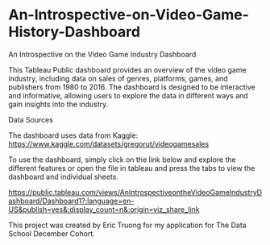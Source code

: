 # An-Introspective-on-Video-Game-History-Dashboard

An Introspective on the Video Game Industry Dashboard

This Tableau Public dashboard provides an overview of the video game industry, including data on sales of genres, platforms, games, and publishers from 1980 to 2016. The dashboard is designed to be interactive and informative, allowing users to explore the data in different ways and gain insights into the industry.

Data Sources

The dashboard uses data from Kaggle: https://www.kaggle.com/datasets/gregorut/videogamesales

To use the dashboard, simply click on the link below and explore the different features or open the file in tableau and press the tabs to view the dashboard and individual sheets.

https://public.tableau.com/views/AnIntrospectiveontheVideoGameIndustryDashboard/Dashboard1?:language=en-US&publish=yes&:display_count=n&:origin=viz_share_link

This project was created by Eric Truong for my application for The Data School December Cohort.
